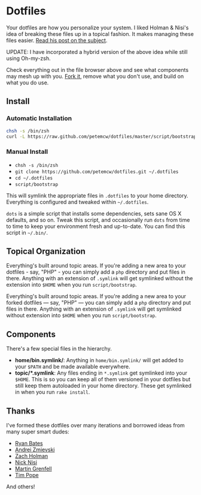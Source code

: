 # Dotfiles

Your dotfiles are how you personalize your system. I liked Holman & Nisi's idea
of breaking these files up in a topical fashion. It makes managing these files
easier. [Read his post on the subject](http://zachholman.com/2010/08/dotfiles-are-meant-to-be-forked/).

UPDATE: I have incorporated a hybrid version of the above idea while still using Oh-my-zsh.

Check everything out in the file browser above and see what components may mesh up with you.
[Fork it](https://github.com/petemcw/dotfiles/fork), remove what you don't use, and build on 
what you do use.

## Install

### Automatic Installation

```bash
chsh -s /bin/zsh
curl -L https://raw.github.com/petemcw/dotfiles/master/script/bootstrap | bash -s stable
```

### Manual Install

- `chsh -s /bin/zsh`
- `git clone https://github.com/petemcw/dotfiles.git ~/.dotfiles`
- `cd ~/.dotfiles`
- `script/bootstrap`

This will symlink the appropriate files in `.dotfiles` to your home directory.
Everything is configured and tweaked within `~/.dotfiles`.

`dots` is a simple script that installs some dependencies, sets sane OS X
defaults, and so on. Tweak this script, and occasionally run `dots` from
time to time to keep your environment fresh and up-to-date. You can find
this script in `~/.bin/`.

## Topical Organization

Everything's built around topic areas. If you're adding a new area to your
dotfiles - say, "PHP" - you can simply add a `php` directory and put files in
there. Anything with an extension of `.symlink` will get symlinked without the
extension into `$HOME` when you run `script/bootstrap`.

Everything's built around topic areas. If you're adding a new area to your
forked dotfiles — say, "PHP" — you can simply add a `php` directory and put
files in there. Anything with an extension of `.symlink` will get
symlinked without extension into `$HOME` when you run `script/bootstrap`.

## Components

There's a few special files in the hierarchy.

- **home/bin.symlink/**: Anything in `home/bin.symlink/` will get added to your `$PATH` and be made
  available everywhere.
- **topic/\*.symlink**: Any files ending in `*.symlink` get symlinked into
  your `$HOME`. This is so you can keep all of them versioned in your dotfiles
  but still keep them autoloaded in your home directory. These get symlinked
  in when you run `rake install`.

## Thanks

I've formed these dotfiles over many iterations and borrowed ideas from many
super smart dudes:

* [Ryan Bates](https://github.com/ryanb)
* [Andrei Zmievski](https://github.com/andreiz)
* [Zach Holman](https://github.com/holman)
* [Nick Nisi](https://github.com/nicknisi/dotfiles)
* [Martin Grenfell](https://github.com/scrooloose)
* [Tim Pope](https://github.com/tpope)

And others!
